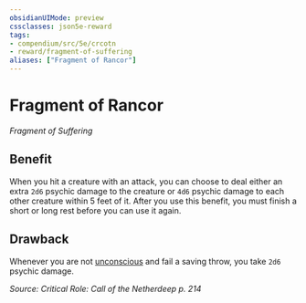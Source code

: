 ```yaml
---
obsidianUIMode: preview
cssclasses: json5e-reward
tags:
- compendium/src/5e/crcotn
- reward/fragment-of-suffering
aliases: ["Fragment of Rancor"]
---
```

# Fragment of Rancor
*Fragment of Suffering*  

## Benefit

When you hit a creature with an attack, you can choose to deal either an extra `2d6` psychic damage to the creature or `4d6` psychic damage to each other creature within 5 feet of it. After you use this benefit, you must finish a short or long rest before you can use it again.

## Drawback

Whenever you are not [unconscious](2-Mechanics/CLI/rules/conditions.md#unconscious) and fail a saving throw, you take `2d6` psychic damage.

*Source: Critical Role: Call of the Netherdeep p. 214*